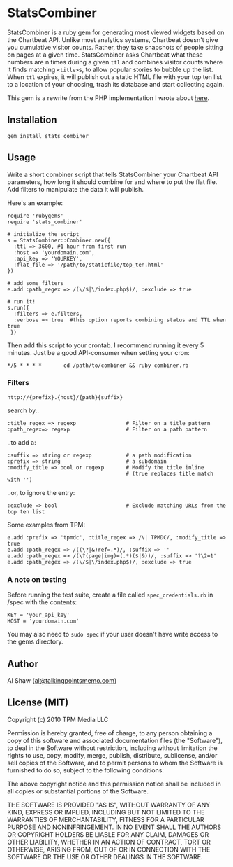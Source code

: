 # StatsCombiner

StatsCombiner is a ruby gem for generating most viewed widgets based on the Chartbeat API. Unlike most analytics systems, Chartbeat doesn't give you cumulative visitor counts. Rather, they take snapshots of people sitting on pages at a given time. StatsCombiner asks Chartbeat what these numbers are n times during a given `ttl` and combines visitor counts where it finds matching `<title>`s, to allow popular stories to bubble up the list. When `ttl` expires, it will publish out a static HTML file with your top ten list to a location of your choosing, trash its database and start collecting again.

This gem is a rewrite from the PHP implementation I wrote about [here](http://blog.chartbeat.com/2009/08/04/guest-post-how-talking-points-memo-uses-chartbeat/).

## Installation

`gem install stats_combiner`

## Usage

Write a short combiner script that tells StatsCombiner your Chartbeat API parameters, how long it should combine for and where to put the flat file. Add filters to manipulate the data it will publish. 

Here's an example:

    require 'rubygems'
    require 'stats_combiner'
    
    # initialize the script
    s = StatsCombiner::Combiner.new({
      :ttl => 3600, #1 hour from first run
      :host => 'yourdomain.com',
      :api_key => 'YOURKEY',
      :flat_file => '/path/to/staticfile/top_ten.html'
    })
        
    # add some filters
    e.add :path_regex => /(\/$|\/index.php$)/, :exclude => true
    
    # run it!
    s.run({
      :filters => e.filters,
      :verbose => true  #this option reports combining status and TTL when true
     })

Then add this script to your crontab. I recommend running it every 5 minutes. Just be a good API-consumer when setting your cron:

    */5 * * * *       cd /path/to/combiner && ruby combiner.rb

### Filters

    http://{prefix}.{host}/{path}{suffix}

search by..

    :title_regex => regexp                # Filter on a title pattern
    :path_regex=> regexp                  # Filter on a path pattern

..to add a:

    :suffix => string or regexp           # a path modification
    :prefix => string                     # a subdomain
    :modify_title => bool or regexp       # Modify the title inline 
                                          # (true replaces title match with '')

..or, to ignore the entry:

    :exclude => bool                      # Exclude matching URLs from the top ten list
    
Some examples from TPM:
     
    e.add :prefix => 'tpmdc', :title_regex => /\| TPMDC/, :modify_title => true
    e.add :path_regex => /((\?|&)ref=.*)/, :suffix => ''
    e.add :path_regex => /(\?(page|img)=(.*)($|&))/, :suffix => '?\2=1'
    e.add :path_regex => /(\/$|\/index.php$)/, :exclude => true

### A note on testing

Before running the test suite, create a file called `spec_credentials.rb` in /spec with the contents:

    KEY = 'your_api_key'
    HOST = 'yourdomain.com'
    
You may also need to `sudo spec` if your user doesn't have write access to the gems directory.

## Author

Al Shaw (al@talkingpointsmemo.com)

## License (MIT)

Copyright (c) 2010 TPM Media LLC

Permission is hereby granted, free of charge, to any person obtaining a copy of this software and associated documentation files (the "Software"), to deal in the Software without restriction, including without limitation the rights to use, copy, modify, merge, publish, distribute, sublicense, and/or sell copies of the Software, and to permit persons to whom the Software is furnished to do so, subject to the following conditions:

The above copyright notice and this permission notice shall be included in all copies or substantial portions of the Software.

THE SOFTWARE IS PROVIDED "AS IS", WITHOUT WARRANTY OF ANY KIND, EXPRESS OR IMPLIED, INCLUDING BUT NOT LIMITED TO THE WARRANTIES OF MERCHANTABILITY, FITNESS FOR A PARTICULAR PURPOSE AND NONINFRINGEMENT. IN NO EVENT SHALL THE AUTHORS OR COPYRIGHT HOLDERS BE LIABLE FOR ANY CLAIM, DAMAGES OR OTHER LIABILITY, WHETHER IN AN ACTION OF CONTRACT, TORT OR OTHERWISE, ARISING FROM, OUT OF OR IN CONNECTION WITH THE SOFTWARE OR THE USE OR OTHER DEALINGS IN THE SOFTWARE.
